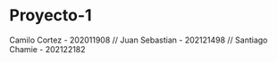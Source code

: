 # Proyecto-1
Camilo Cortez - 202011908 // Juan Sebastian - 202121498 // Santiago Chamie - 202122182
